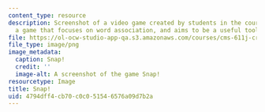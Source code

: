 ```yaml
---
content_type: resource
description: Screenshot of a video game created by students in the course. Snap! is
  a game that focuses on word association, and aims to be a useful tool for brainstorming.
file: https://ol-ocw-studio-app-qa.s3.amazonaws.com/courses/cms-611j-creating-video-games-fall-2014/4794dff4cb70c0c051546576a09d7b2a_snap.png
file_type: image/png
image_metadata:
  caption: Snap!
  credit: ''
  image-alt: A screenshot of the game Snap!
resourcetype: Image
title: Snap!
uid: 4794dff4-cb70-c0c0-5154-6576a09d7b2a
---
```

